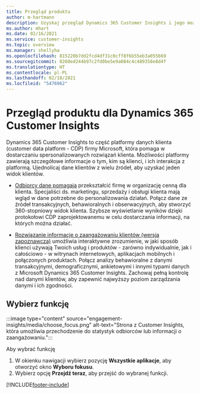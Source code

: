 ```yaml
---
title: Przegląd produktu
author: m-hartmann
description: Uzyskaj przegląd Dynamics 365 Customer Insights i jego możliwości.
ms.author: mhart
ms.date: 02/16/2021
ms.service: customer-insights
ms.topic: overview
ms.manager: shellyha
ms.openlocfilehash: 815220b7dd2fcd4df31c0cff8f6b55eb3a055669
ms.sourcegitcommit: 0260ed244b97c2fd0be5e9a084c4c489358e8d4f
ms.translationtype: HT
ms.contentlocale: pl-PL
ms.lasthandoff: 02/18/2021
ms.locfileid: "5476962"
---
```

# <a name="product-overview-for-dynamics-365-customer-insights"></a>Przegląd produktu dla Dynamics 365 Customer Insights

Dynamics 365 Customer Insights to część platformy danych klienta (customer data platform - CDP) firmy Microsoft, która pomaga w dostarczaniu spersonalizowanych rozwiązań klienta. Możliwości platformy zawierają szczegółowe informacje o tym, kim są klienci, i ich interakcja z platformą. Ujednolicaj dane klientów z wielu źródeł, aby uzyskać jeden widok klientów.


- [Odbiorcy dane pomagają](audience-insights/overview.md) przekształcić firmę w organizację cenną dla klienta. Specjaliści ds. marketingu, sprzedaży i obsługi klienta mają wgląd w dane potrzebne do personalizowania działań. Połącz dane ze źródeł transakcyjnych, behawioralnych i obserwacyjnych, aby stworzyć 360-stopniowy widok klienta. Szybsze wyświetlanie wyników dzięki protokołowi CDP zaprojektowanemu w celu dostarczania informacji, na których można działać. 

- [Rozwiązanie informacje o zaangażowaniu klientów (wersja zapoznawcza)](engagement-insights/index.yml) umożliwia interaktywne zrozumienie, w jaki sposób klienci używają Twoich usług i produktów - zarówno indywidualnie, jak i całościowo - w witrynach internetowych, aplikacjach mobilnych i połączonych produktach. Połącz analizy behawioralne z danymi transakcyjnymi, demograficznymi, ankietowymi i innymi typami danych z Microsoft Dynamics 365 Customer Insights. Zachowaj pełną kontrolę nad danymi klientów, aby zapewnić najwyższy poziom zarządzania danymi i ich zgodności.
 
## <a name="choose-a-capability"></a>Wybierz funkcję

:::image type="content" source="engagement-insights/media/choose_focus.png" alt-text="Strona z Customer Insights, która umożliwia przechodzenie do statystyk odbiorców lub informacji o zaangażowaniu.":::

Aby wybrać funkcję

1. W okienku nawigacji wybierz pozycję **Wszystkie aplikacje**, aby otworzyć okno **Wyboru fokusu**.
1. Wybierz opcję **Przejdź teraz**, aby przejść do wybranej funkcji.


[!INCLUDE[footer-include](includes/footer-banner.md)]
